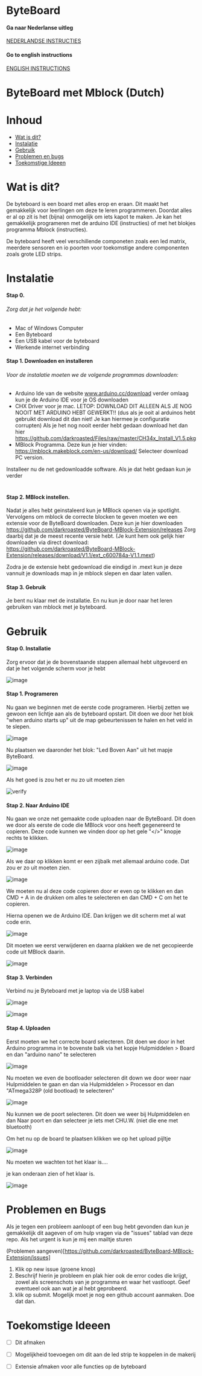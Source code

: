 # ByteBoard
#### Ga naar Nederlanse uitleg


[NEDERLANDSE INSTRUCTIES](https://github.com/darkroasted/ByteBoard-MBlock-Extension/blob/master/nederlands.md)

#### Go to english instructions

[ENGLISH INSTRUCTIONS](https://github.com/darkroasted/ByteBoard-MBlock-Extension/blob/master/english.md)


# ByteBoard met Mblock (Dutch)

# Inhoud
- [Wat is dit?](https://github.com/darkroasted/ByteBoard-MBlock-Extension/blob/master/nederlands.md#wat-is-dit)
- [Instalatie](https://github.com/darkroasted/ByteBoard-MBlock-Extension/blob/master/nederlands.md#instalatie)
- [Gebruik](https://github.com/darkroasted/ByteBoard-MBlock-Extension/blob/master/nederlands.md#gebruik)
- [Problemen en bugs](https://github.com/darkroasted/ByteBoard-MBlock-Extension/blob/master/nederlands.md#problemen-en-bugs)
- [Toekomstige Ideeen](https://github.com/darkroasted/ByteBoard-MBlock-Extension/blob/master/nederlands.md#toekomstige-ideeen)

# Wat is dit?
De byteboard is een board met alles erop en eraan. Dit maakt het gemakkelijk voor leerlingen om deze te leren programmeren. Doordat alles er al op zit is het (bijna) onmogelijk om iets kapot te maken. Je kan het gemakkelijk programeren met de arduino IDE (instructies) of met het blokjes programma Mblock (instructies).

De byteboard heeft veel verschillende componeten zoals een led matrix, meerdere sensoren en io poorten voor toekomstige andere componenten zoals grote LED strips.

# Instalatie
#### Stap 0. 
###### Zorg dat je het volgende hebt:
- Mac of Windows Computer
- Een Byteboard
- Een USB kabel voor de byteboard
- Werkende internet verbinding


#### Stap 1. Downloaden en installeren
###### Voor de instalatie moeten we de volgende programmas downloaden: 
- Arduino Ide van de website www.arduino.cc/download verder omlaag kun je de Arduino IDE voor je OS downloaden
- CHX Driver voor je mac. LETOP: DOWNLOAD DIT ALLEEN ALS JE NOG NOOIT MET ARDUINO HEBT GEWERKT!! (dus als je ooit al arduinos hebt gebruikt download dit dan niet! Je kan hiermee je configuratie corrupten) Als je het nog nooit eerder hebt gedaan download het dan hier https://github.com/darkroasted/Files/raw/master/CH34x_Install_V1.5.pkg
- MBlock Programma. Deze kun je hier vinden: https://mblock.makeblock.com/en-us/download/ Selecteer download PC version.

Installeer nu de net gedownloadde software. Als je dat hebt gedaan kun je verder
# 
#### Stap 2. MBlock instellen. 
Nadat je alles hebt geinstaleerd kun je MBlock openen via je spotlight. Vervolgens om mblock de correcte blocken te geven moeten we een extensie voor de ByteBoard downloaden. Deze kun je hier downloaden https://github.com/darkroasted/ByteBoard-MBlock-Extension/releases
Zorg daarbij dat je de meest recente versie hebt. (Je kunt hem ook gelijk hier downloaden via direct download: https://github.com/darkroasted/ByteBoard-MBlock-Extension/releases/download/V1.1/ext_c600784a-V1.1.mext)

Zodra je de extensie hebt gedownload die eindigd in .mext kun je deze vannuit je downloads map in je mblock slepen en daar laten vallen.

#### Stap 3. Gebruik
Je bent nu klaar met de installatie. En nu kun je door naar het leren gebruiken van mblock met je byteboard.

# Gebruik
#### Stap 0. Installatie
Zorg ervoor dat je de bovenstaande stappen allemaal hebt uitgevoerd en dat je het volgende scherm voor je hebt 

![image](https://github.com/darkroasted/ByteBoard-MBlock-Extension/blob/master/images/1.png?raw=true)

#### Stap 1. Programeren
Nu gaan we beginnen met de eerste code programeren. Hierbij zetten we gewoon een lichtje aan als de byteboard opstart. Dit doen we door het blok "when arduino starts up" uit de map gebeurtenissen te halen en het veld in te slepen.

![image](https://github.com/darkroasted/ByteBoard-MBlock-Extension/blob/master/images/2.png?raw=true)

Nu plaatsen we daaronder het blok: "Led Boven Aan" uit het mapje ByteBoard. 

![image](https://github.com/darkroasted/ByteBoard-MBlock-Extension/blob/master/images/3.png?raw=true)

Als het goed is zou het er nu zo uit moeten zien

![verify](https://github.com/darkroasted/ByteBoard-MBlock-Extension/blob/master/images/4.png?raw=true)

#### Stap 2. Naar Arduino IDE
Nu gaan we onze net gemaakte code uploaden naar de ByteBoard. Dit doen we door als eerste de code die MBlock voor ons heeft gegenereerd te copieren. Deze code kunnen we vinden door op het gele "</>" knopje rechts te klikken.

![image](https://github.com/darkroasted/ByteBoard-MBlock-Extension/blob/master/images/5.png?raw=true)

Als we daar op klikken komt er een zijbalk met allemaal arduino code. Dat zou er zo uit moeten zien. 

![image](https://github.com/darkroasted/ByteBoard-MBlock-Extension/blob/master/images/6.png?raw=true)

We moeten nu al deze code copieren door er even op te klikken en dan CMD + A in de drukken om alles te selecteren en dan CMD + C om het te copieren. 

Hierna openen we de Arduino IDE. Dan krijgen we dit scherm met al wat code erin.

![image](https://github.com/darkroasted/ByteBoard-MBlock-Extension/blob/master/images/7.png?raw=true)

Dit moeten we eerst verwijderen en daarna plakken we de net gecopieerde code uit MBlock daarin.

![image](https://github.com/darkroasted/ByteBoard-MBlock-Extension/blob/master/images/9.png?raw=true)

#### Stap 3. Verbinden
Verbind nu je Byteboard met je laptop via de USB kabel


![image](https://github.com/darkroasted/ByteBoard-MBlock-Extension/blob/master/images/laptop-usb-cable.png?raw=true)

![image](https://github.com/darkroasted/ByteBoard-MBlock-Extension/blob/master/images/board-usb-cable.png?raw=true)

#### Stap 4. Uploaden
Eerst moeten we het correcte board selecteren. Dit doen we door in het Arduino programma in te bovenste balk via het kopje Hulpmiddelen > Board en dan "arduino nano" te selecteren

![image](https://github.com/darkroasted/ByteBoard-MBlock-Extension/blob/master/images/board-select.png?raw=true)

Nu moeten we even de bootloader selecteren dit down we door weer naar Hulpmiddelen te gaan en dan via Hulpmiddelen > Processor en dan "ATmega328P (old bootload) te selecteren"

![image](https://raw.githubusercontent.com/darkroasted/ByteBoard-MBlock-Extension/master/images/bootloader-select.png)

Nu kunnen we de poort selecteren. Dit doen we weer bij Hulpmiddelen en dan Naar poort en dan selecteer je iets met CHU.W. (niet die ene met bluetooth)

Om het nu op de board te plaatsen klikken we op het upload pijltje

![image](https://github.com/darkroasted/ByteBoard-MBlock-Extension/blob/master/images/arduino-ide-upload.png?raw=true)

Nu moeten we wachten tot het klaar is....

je kan onderaan zien of het klaar is.

![image](https://raw.githubusercontent.com/darkroasted/ByteBoard-MBlock-Extension/master/images/Schermafbeelding%202020-03-09%20om%2017.36.24.png)

# Problemen en Bugs
Als je tegen een probleem aanloopt of een bug hebt gevonden dan kun je gemakkelijk dit aageven of om hulp vragen via de "issues" tablad van deze repo. Als het urgent is kun je mij een mailtje sturen

(Problemen aangeven)[https://github.com/darkroasted/ByteBoard-MBlock-Extension/issues]
1. Klik op new issue (groene knop)
2. Beschrijf hierin je probleem en plak hier ook de error codes die krijgt, zowel als screenschots van je programma en waar het vastloopt. Geef eventueel ook aan wat je al hebt geprobeerd.
3. klik op submit. Mogelijk moet je nog een github account aanmaken. Doe dat dan.


# Toekomstige Ideeen
- [ ] Dit afmaken
- [ ] Mogelijkheid toevoegen om dit aan de led strip te koppelen in de makerij
- [ ] Extensie afmaken voor alle functies op de byteboard









